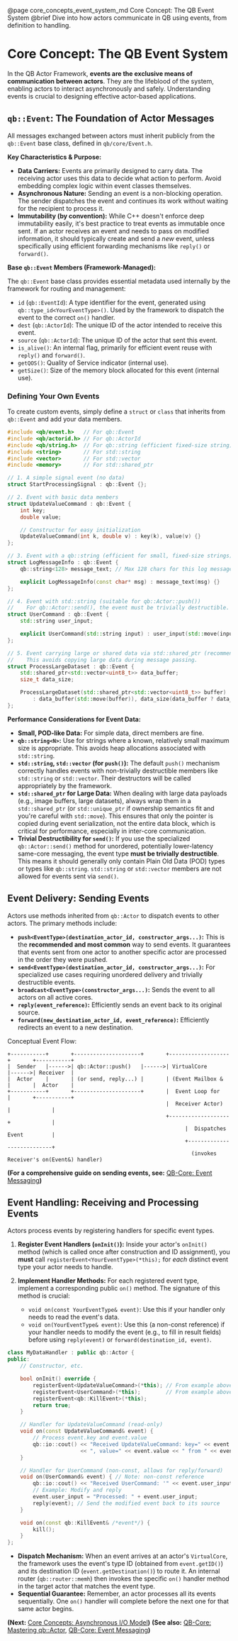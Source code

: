 @page core_concepts_event_system_md Core Concept: The QB Event System
@brief Dive into how actors communicate in QB using events, from definition to handling.

# Core Concept: The QB Event System

In the QB Actor Framework, **events are the exclusive means of communication between actors**. They are the lifeblood of the system, enabling actors to interact asynchronously and safely. Understanding events is crucial to designing effective actor-based applications.

## `qb::Event`: The Foundation of Actor Messages

All messages exchanged between actors must inherit publicly from the `qb::Event` base class, defined in `qb/core/Event.h`.

**Key Characteristics & Purpose:**

*   **Data Carriers:** Events are primarily designed to carry data. The receiving actor uses this data to decide what action to perform. Avoid embedding complex logic within event classes themselves.
*   **Asynchronous Nature:** Sending an event is a non-blocking operation. The sender dispatches the event and continues its work without waiting for the recipient to process it.
*   **Immutability (by convention):** While C++ doesn't enforce deep immutability easily, it's best practice to treat events as immutable once sent. If an actor receives an event and needs to pass on modified information, it should typically create and send a *new* event, unless specifically using efficient forwarding mechanisms like `reply()` or `forward()`.

**Base `qb::Event` Members (Framework-Managed):**

The `qb::Event` base class provides essential metadata used internally by the framework for routing and management:

*   `id` (`qb::EventId`): A type identifier for the event, generated using `qb::type_id<YourEventType>()`. Used by the framework to dispatch the event to the correct `on()` handler.
*   `dest` (`qb::ActorId`): The unique ID of the actor intended to receive this event.
*   `source` (`qb::ActorId`): The unique ID of the actor that sent this event.
*   `is_alive()`: An internal flag, primarily for efficient event reuse with `reply()` and `forward()`.
*   `getQOS()`: Quality of Service indicator (internal use).
*   `getSize()`: Size of the memory block allocated for this event (internal use).

### Defining Your Own Events

To create custom events, simply define a `struct` or `class` that inherits from `qb::Event` and add your data members.

```cpp
#include <qb/event.h>   // For qb::Event
#include <qb/actorid.h> // For qb::ActorId
#include <qb/string.h>  // For qb::string (efficient fixed-size string)
#include <string>       // For std::string
#include <vector>       // For std::vector
#include <memory>       // For std::shared_ptr

// 1. A simple signal event (no data)
struct StartProcessingSignal : qb::Event {};

// 2. Event with basic data members
struct UpdateValueCommand : qb::Event {
    int key;
    double value;

    // Constructor for easy initialization
    UpdateValueCommand(int k, double v) : key(k), value(v) {}
};

// 3. Event with a qb::string (efficient for small, fixed-size strings)
struct LogMessageInfo : qb::Event {
    qb::string<128> message_text; // Max 128 chars for this log message

    explicit LogMessageInfo(const char* msg) : message_text(msg) {}
};

// 4. Event with std::string (suitable for qb::Actor::push())
//    For qb::Actor::send(), the event must be trivially destructible.
struct UserCommand : qb::Event {
    std::string user_input;

    explicit UserCommand(std::string input) : user_input(std::move(input)) {}
};

// 5. Event carrying large or shared data via std::shared_ptr (recommended)
//    This avoids copying large data during message passing.
struct ProcessLargeDataset : qb::Event {
    std::shared_ptr<std::vector<uint8_t>> data_buffer;
    size_t data_size;

    ProcessLargeDataset(std::shared_ptr<std::vector<uint8_t>> buffer)
        : data_buffer(std::move(buffer)), data_size(data_buffer ? data_buffer->size() : 0) {}
};
```

**Performance Considerations for Event Data:**

*   **Small, POD-like Data:** For simple data, direct members are fine.
*   **`qb::string<N>`:** Use for strings where a known, relatively small maximum size is appropriate. This avoids heap allocations associated with `std::string`.
*   **`std::string`, `std::vector` (for `push()`):** The default `push()` mechanism correctly handles events with non-trivially destructible members like `std::string` or `std::vector`. Their destructors will be called appropriately by the framework.
*   **`std::shared_ptr` for Large Data:** When dealing with large data payloads (e.g., image buffers, large datasets), always wrap them in a `std::shared_ptr` (or `std::unique_ptr` if ownership semantics fit and you're careful with `std::move`). This ensures that only the pointer is copied during event serialization, not the entire data block, which is critical for performance, especially in inter-core communication.
*   **Trivial Destructibility for `send()`:** If you use the specialized `qb::Actor::send()` method for unordered, potentially lower-latency same-core messaging, the event type **must be trivially destructible**. This means it should generally only contain Plain Old Data (POD) types or types like `qb::string`. `std::string` or `std::vector` members are not allowed for events sent via `send()`.

## Event Delivery: Sending Events

Actors use methods inherited from `qb::Actor` to dispatch events to other actors. The primary methods include:

*   **`push<EventType>(destination_actor_id, constructor_args...)`:** This is the **recommended and most common** way to send events. It guarantees that events sent from one actor to another specific actor are processed in the order they were pushed.
*   **`send<EventType>(destination_actor_id, constructor_args...)`:** For specialized use cases requiring unordered delivery and trivially destructible events.
*   **`broadcast<EventType>(constructor_args...)`:** Sends the event to all actors on all active cores.
*   **`reply(event_reference)`:** Efficiently sends an event back to its original source.
*   **`forward(new_destination_actor_id, event_reference)`:** Efficiently redirects an event to a new destination.

Conceptual Event Flow:
```text
+-----------+       +---------------------+       +-------------------+       +-----------+
|  Sender   |------>| qb::Actor::push()   |------>| VirtualCore       |------>| Receiver  |
|  Actor    |       | (or send, reply...) |       | (Event Mailbox &  |       |  Actor    |
+-----------+       +---------------------+       |  Event Loop for   |       +-----------+
                                                  |  Receiver Actor)  |             |
                                                  +-------------------+             |
                                                        |  Dispatches Event         |
                                                        +---------------------------+
                                                          (invokes Receiver's on(Event&) handler)
```

**(For a comprehensive guide on sending events, see:** [QB-Core: Event Messaging](../4_qb_core/messaging.md)**)**

## Event Handling: Receiving and Processing Events

Actors process events by registering handlers for specific event types.

1.  **Register Event Handlers (`onInit()`):** Inside your actor's `onInit()` method (which is called once after construction and ID assignment), you **must** call `registerEvent<YourEventType>(*this);` for *each* distinct event type your actor needs to handle.

2.  **Implement Handler Methods:** For each registered event type, implement a corresponding public `on()` method. The signature of this method is crucial:
    *   `void on(const YourEventType& event)`: Use this if your handler only needs to read the event's data.
    *   `void on(YourEventType& event)`: Use this (a non-const reference) if your handler needs to modify the event (e.g., to fill in result fields) before using `reply(event)` or `forward(destination_id, event)`.

```cpp
class MyDataHandler : public qb::Actor {
public:
    // Constructor, etc.

    bool onInit() override {
        registerEvent<UpdateValueCommand>(*this); // From example above
        registerEvent<UserCommand>(*this);        // From example above
        registerEvent<qb::KillEvent>(*this);
        return true;
    }

    // Handler for UpdateValueCommand (read-only)
    void on(const UpdateValueCommand& event) {
        // Process event.key and event.value
        qb::io::cout() << "Received UpdateValueCommand: key=" << event.key 
                       << ", value=" << event.value << " from " << event.getSource() << ".\n";
    }

    // Handler for UserCommand (non-const, allows for reply/forward)
    void on(UserCommand& event) { // Note: non-const reference
        qb::io::cout() << "Received UserCommand: '" << event.user_input << "' from " << event.getSource() << ".\n";
        // Example: Modify and reply
        event.user_input = "Processed: " + event.user_input;
        reply(event); // Send the modified event back to its source
    }

    void on(const qb::KillEvent& /*event*/) {
        kill();
    }
};
```

*   **Dispatch Mechanism:** When an event arrives at an actor's `VirtualCore`, the framework uses the event's type ID (obtained from `event.getID()`) and its destination ID (`event.getDestination()`) to route it. An internal router (`qb::router::memh`) then invokes the specific `on()` handler method in the target actor that matches the event type.
*   **Sequential Guarantee:** Remember, an actor processes all its events sequentially. One `on()` handler will complete before the next one for that same actor begins.

**(Next:** [Core Concepts: Asynchronous I/O Model](./async_io.md)**)**
**(See also:** [QB-Core: Mastering qb::Actor](../4_qb_core/actor.md), [QB-Core: Event Messaging](../4_qb_core/messaging.md)**)** 